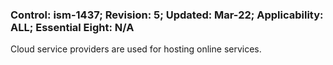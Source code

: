 ### Control: ism-1437; Revision: 5; Updated: Mar-22; Applicability: ALL; Essential Eight: N/A
<p>Cloud service providers are used for hosting online services.</p>